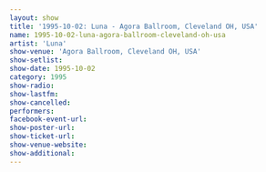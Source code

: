 ```yaml
---
layout: show
title: '1995-10-02: Luna - Agora Ballroom, Cleveland OH, USA'
name: 1995-10-02-luna-agora-ballroom-cleveland-oh-usa
artist: 'Luna'
show-venue: 'Agora Ballroom, Cleveland OH, USA'
show-setlist: 
show-date: 1995-10-02
category: 1995
show-radio: 
show-lastfm: 
show-cancelled: 
performers: 
facebook-event-url: 
show-poster-url: 
show-ticket-url: 
show-venue-website: 
show-additional: 
---
```


